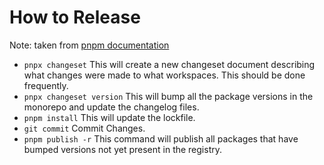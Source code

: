 # How to Release

Note: taken from [pnpm documentation](https://pnpm.js.org/en/using-changesets#releasing-changes)

- `pnpx changeset`
  This will create a new changeset document describing what changes were made to what workspaces. This should be done frequently.
- `pnpx changeset version`
  This will bump all the package versions in the monorepo and update the changelog files.
- `pnpm install`
  This will update the lockfile.
- `git commit`
  Commit Changes.
- `pnpm publish -r`
  This command will publish all packages that have bumped versions not yet present in the registry.
